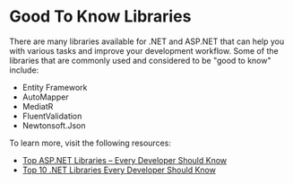 # Good To Know Libraries

There are many libraries available for .NET and ASP.NET that can help you with various tasks and improve your development workflow. Some of the libraries that are commonly used and considered to be "good to know" include:

- Entity Framework
- AutoMapper
- MediatR
- FluentValidation
- Newtonsoft.Json

To learn more, visit the following resources:

- [Top ASP.NET Libraries – Every Developer Should Know](https://procodeguide.com/programming/top-12-aspnet-core-libraries/)
- [Top 10 .NET Libraries Every Developer Should Know](https://www.syncfusion.com/blogs/post/top-10-net-core-libraries-every-web-developers-should-know.aspx)